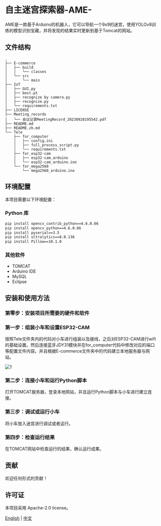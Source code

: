 # 自主迷宫探索器-AME-

AME是一款基于Arduino的机器人，它可以导航一个9x9的迷宫，使用YOLOv8训练的模型识别宝藏，并将发现的结果实时更新到基于Tomcat的网站。

## 文件结构
```
.
├── E-commerce
│   ├── build
│   │   └── classes
│   └── src
│       └── main
├── IoT
│   ├── GUI.py
│   ├── best.pt
│   ├── recognize by camera.py
│   ├── recognize.py
│   └── requirements.txt
├── LICENSE
├── Meeting_records
│   └── 会议记录MeetingRecord_20230928195542.pdf
├── README.md
├── README.zh.md
└── Tele
    ├── for_computer
    │   ├── config.ini
    │   ├── full_process_script.py
    │   └── requirements.txt
    ├── for_esp32-cam
    │   ├── esp32-cam_arduino
    │   └── esp32-cam_arduino.ino
    └── for_mega2560
        └── mega2560_arduino.ino
```

## 环境配置

本项目需要以下环境配置：

### Python 库

```bash
pip install opencv_contrib_python==4.6.0.66
pip install opencv_python==4.6.0.66
pip install pyserial==3.5
pip install ultralytics==8.0.136
pip install Pillow==10.1.0
```

### 其他软件

- TOMCAT
- Arduino IDE
- MySQL
- Eclipse

## 安装和使用方法

### 第零步：安装项目所需要的硬件和软件

### 第一步：组装小车和设置ESP32-CAM

按照Tele文件夹内的代码对小车进行组装以及接线，之后对ESP32-CAM进行wifi的基础设置。然后连接蓝牙JDY31模块并在for_computer代码中修改对应的端口等配置文件内容。并且根据E-commerce文件夹中的代码建立本地服务器与网站。

![1](https://github.com/DH-MINI/Autonomous-Maze-Explorer-AME-/assets/92455708/f48e4d23-c6ea-4d82-a47e-fa535ada8c14)

### 第二步：连接小车和运行Python脚本

打开TOMCAT服务器，登录本地网站，并且运行Python脚本与小车进行建立连接。

### 第三步：调试或运行小车

将小车放入迷宫进行调试或者运行。

### 第四步：检查运行结果

在TOMCAT网站中检查运行的结果，确认运行成果。

## 贡献

欢迎任何形式的贡献！

## 许可证

本项目采用 Apache-2.0 license。


[English](README.md) | [中文](README.zh.md)


